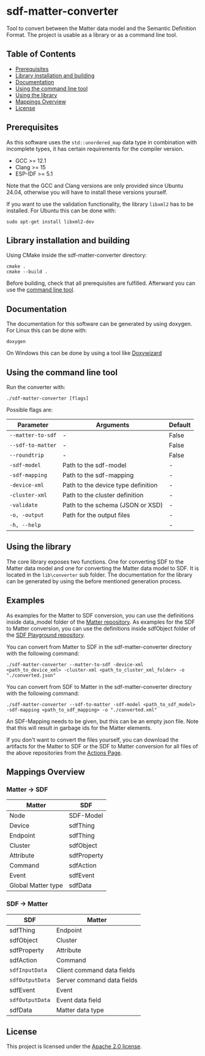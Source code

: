 # sdf-matter-converter

Tool to convert between the Matter data model and the Semantic Definition Format.
The project is usable as a library or as a command line tool.

## Table of Contents

- [Prerequisites](#prerequisites)
- [Library installation and building](#library-installation-and-building)
- [Documentation](#documentation)
- [Using the command line tool](#using-the-command-line-tool)
- [Using the library](#using-the-library)
- [Mappings Overview](#mappings-overview)
- [License](#license)

## Prerequisites

As this software uses the `std::unordered_map` data type in combination with incomplete types, it has certain requirements for the compiler version.

- GCC >= 12.1
- Clang >= 15
- ESP-IDF >= 5.1

Note that the GCC and Clang versions are only provided since Ubuntu 24.04, otherwise you will have to install these versions yourself.

If you want to use the validation functionality, the library `libxml2` has to be installed. For Ubuntu this can be done with:

```
sudo apt-get install libxml2-dev
```

## Library installation and building

Using CMake inside the sdf-matter-converter directory:

```
cmake .
cmake --build .
```

Before building, check that all prerequisites are fulfilled.
Afterward you can use the [command line tool](#using-the-command-line-tool).

## Documentation

The documentation for this software can be generated by using doxygen.
For Linux this can be done with:

```
doxygen
```

On Windows this can be done by using a tool like [Doxywizard](https://www.doxygen.nl/manual/doxywizard_usage.html)

## Using the command line tool

Run the converter with:

```
./sdf-matter-converter [flags]
```

Possible flags are:

| Parameter         | Arguments                          | Default |
|-------------------|------------------------------------|---------|
| `--matter-to-sdf` | -                                  | False   |
| `--sdf-to-matter` | -                                  | False   |
| `--roundtrip`     | -                                  | False   |
| `-sdf-model`      | Path to the sdf-model              | -       |
| `-sdf-mapping`    | Path to the sdf-mapping            | -       |
| `-device-xml`     | Path to the device type definition | -       |
| `-cluster-xml`    | Path to the cluster definition     | -       |
| `-validate`       | Path to the schema (JSON or XSD)   | -       |
| `-o, -output`     | Path for the output files          | -       |
| `-h, --help`      |                                    | -       |

## Using the library

The core library exposes two functions. One for converting SDF to the Matter data model and one for converting the Matter data model to SDF.
It is located in the `lib\converter` sub folder.
The documentation for the library can be generated by using the before mentioned generation process.

## Examples

As examples for the Matter to SDF conversion, you can use the definitions inside data_model folder of the [Matter repository](https://github.com/project-chip/connectedhomeip).
As examples for the SDF to Matter conversion, you can use the definitions inside sdfObject folder of the [SDF Playground repository](https://github.com/one-data-model/playground).

You can convert from Matter to SDF in the sdf-matter-converter directory with the following command:

`./sdf-matter-converter --matter-to-sdf -device-xml <path_to_device_xml> -cluster-xml <path_to_cluster_xml_folder> -o "./converted.json"` 

You can convert from SDF to Matter in the sdf-matter-converter directory with the following command:

`./sdf-matter-converter --sdf-to-matter -sdf-model <path_to_sdf_model> -sdf-mapping <path_to_sdf_mapping> -o "./converted.xml"`

An SDF-Mapping needs to be given, but this can be an empty json file. Note that this will result in garbage ids for the Matter elements.

If you don't want to convert the files yourself, you can download the artifacts for the Matter to SDF or the SDF to Matter conversion for all files of the above repositories from the [Actions Page](https://github.com/niklasbhv/sdf-matter-converter/actions).

## Mappings Overview

### Matter &rarr; SDF

| Matter             | SDF         |
|--------------------|-------------|
| Node               | SDF-Model   |
| Device             | sdfThing    |
| Endpoint           | sdfThing    |
| Cluster            | sdfObject   |
| Attribute          | sdfProperty |
| Command            | sdfAction   |
| Event              | sdfEvent    |
| Global Matter type | sdfData     |

### SDF &rarr; Matter

| SDF              | Matter                     |
|------------------|----------------------------|
| sdfThing         | Endpoint                   |
| sdfObject        | Cluster                    |
| sdfProperty      | Attribute                  |
| sdfAction        | Command                    |
| `sdfInputData`   | Client command data fields |
| `sdfOutputData`  | Server command data fields |
| sdfEvent         | Event                      |
| `sdfOutputData`  | Event data field           |
| sdfData          | Matter data type           |

## License

This project is licensed under the [Apache 2.0 license](https://www.apache.org/licenses/LICENSE-2.0).